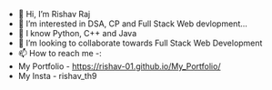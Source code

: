 - 👋 Hi, I’m Rishav Raj
- 👀 I’m interested in DSA, CP and Full Stack Web devlopment...
- 🌱 I know Python, C++ and Java
- 💞️ I’m looking to collaborate towards Full Stack Web Development
- 📫 How to reach me -:
- My Portfolio - https://rishav-01.github.io/My_Portfolio/
- My Insta - rishav_th9

<!---
Rishav-01/Rishav-01 is a ✨ special ✨ repository because its `README.md` (this file) appears on your GitHub profile.
You can click the Preview link to take a look at your changes.
--->
